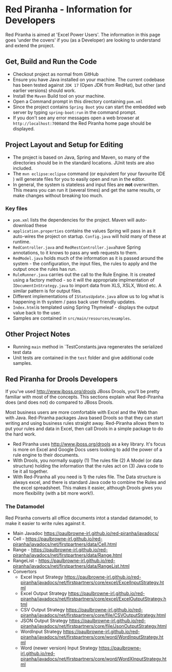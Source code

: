 # Red Piranha - Information for Developers

Red Piranha is aimed at 'Excel Power Users'. The information in this page goes 'under the covers' if you (as a Developer) are looking to understand and extend the project.

## Get, Build and Run the Code

* Checkout project as normal from GitHub
* Ensure you have Java installed on your machine. The current codebase has been tested against `JDK 17` (Open JDK from RedHat), but other (and earlier versions) should work.
* Install the `Maven` Build tool on your machine.
* Open a Command prompt in this directory containing `pom.xml`
* Since the project contains `Spring Boot` you can start the embedded web server by typing `spring-boot:run` in the command prompt.
* If you don't see any error messages open a web browser at `http://localhost:7000`and the Red Piranha home page should be displayed.

## Project Layout and Setup for Editing

* The project is based on Java, Spring and Maven, so many of the directories should be in the standard locations. JUnit tests are also included.
* The `mvn eclipse:eclipse` command (or equivalent for your favourite IDE ) will generate files for you to easily open and run in the editor.
* In general, the system is stateless and input files are **not** overwritten. This means you can run it (several times) and get the same results, or make changes without breaking too much.
### Key files

* `pom.xml` lists the dependencies for the project. Maven will auto-download these
* `application.properties` contains the values Spring will pass in as it auto-wires the project on startup. `Config.java` will hold many of these at runtime.
* `RedController.java` and `RedRestController.java`have Spring annotations, to it knows to pass any web requests to them.
* `RedModel.java` holds much of the information as it is passed around the system - the configuration, the input files, the rules to apply and the output once the rules has run.
* `RuleRunner.java` carries out the call to the Rule Engine. It is created using a factory method - so it will the appropriate implmentation of `ÌDocumentInStrategy.java` to import data from XLS, XSLX, Word etc. A similar pattern is for output files.
* Different implementations of `IStatusUpdate.java` allow us to log what is happening in th system / pass back user friendly updates.
* `Ìndex.html`is templated using Spring Thymeleaf - displays the output value back to the user.
* Samples are contained in `src/main/resources/examples`. 

## Other Project Notes

* Running `main` method in `TestConstants.java regenerates the serialized test data
* Unit tests are contained in the `test` folder and give additional code samples.



## Red Piranha for Drools Developers

If you've used <http://www.jboss.org/drools> JBoss Drools, you'll be pretty familiar with most of the concepts. This sections explain what Red-Piranha does (and does not) do compared to JBoss Drools.

Most business users are more comfortable with Excel and the Web than with Java. Red-Piranha packages Java based Drools so that they can start writing and using business rules straight away. Red-Piranha allows them to put your rules and data in Excel, then call Drools in a simple package to do the hard work.

* Red Piranha uses <http://www.jboss.org/drools> as a key library. It's focus is more on Excel and Google Docs users looking to add the power of a rule engine to their documents.
* With Drools, you normally supply (1) The rules file (2) A Model (or data structure) holding the information that the rules act on (3) Java code to tie it all together.
* With Red-Piranha all you need is 1) the rules file. The Data structure is always excel, and there is standard Java code to combine the Rules and the excel spreadsheet. This makes it easier, although Drools gives you more flexibility (with a bit more work!).


### The Datamodel

Red Piranha converts all office documents intot a standad datamodel, to make it easier to write rules against it.

* Main Javadoc <https://paulbrowne-irl.github.io/red-piranha/javadocs/>
* Cell - <https://paulbrowne-irl.github.io/red-piranha/javadocs/net/firstpartners/data/Cell.html>
* Range  - <https://paulbrowne-irl.github.io/red-piranha/javadocs/net/firstpartners/data/Range.html>
* RangeList - <https://paulbrowne-irl.github.io/red-piranha/javadocs/net/firstpartners/data/RangeList.html>
* Convertors
    * Excel Input Strategy <https://paulbrowne-irl.github.io/red-piranha/javadocs/net/firstpartners/core/excel/ExcelInputStrategy.html>
    * Excel Output Strategy <https://paulbrowne-irl.github.io/red-piranha/javadocs/net/firstpartners/core/excel/ExcelOutputStrategy.html>
    * CSV Output Strategy <https://paulbrowne-irl.github.io/red-piranha/javadocs/net/firstpartners/core/file/CSVOutputStrategy.html>
    * JSON Output Strategy <https://paulbrowne-irl.github.io/red-piranha/javadocs/net/firstpartners/core/file/JsonOutputStrategy.html>
    * WordInput Strategy <https://paulbrowne-irl.github.io/red-piranha/javadocs/net/firstpartners/core/word/WordInputStrategy.html>
    * Word (newer version) Input Strategy
<https://paulbrowne-irl.github.io/red-piranha/javadocs/net/firstpartners/core/word/WordXInputStrategy.html>


